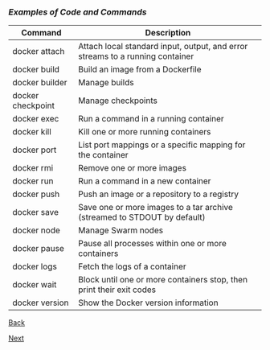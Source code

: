 ### _Examples of Code and Commands_

Command         | Description
-----------     |-----------------
docker attach   | Attach local standard input, output, and error streams to a running container
docker build    | Build an image from a Dockerfile
docker builder  | Manage builds
docker checkpoint   | Manage checkpoints
docker exec     | Run a command in a running container
docker kill     | Kill one or more running containers
docker port     | List port mappings or a specific mapping for the container
docker rmi      | Remove one or more images
docker run      | Run a command in a new container
docker push     | Push an image or a repository to a registry
docker save     | Save one or more images to a tar archive (streamed to STDOUT by default)
docker node   | Manage Swarm nodes
docker pause    | Pause all processes within one or more containers
docker logs   | Fetch the logs of a container
docker wait   | Block until one or more containers stop, then print their exit codes
docker version    | Show the Docker version information

[Back](page2.md)

[Next](page4.md)

